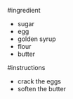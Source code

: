 #ingredient
- sugar
- egg
- golden syrup
- flour
- butter

#instructions
- crack the eggs
- soften the butter 
